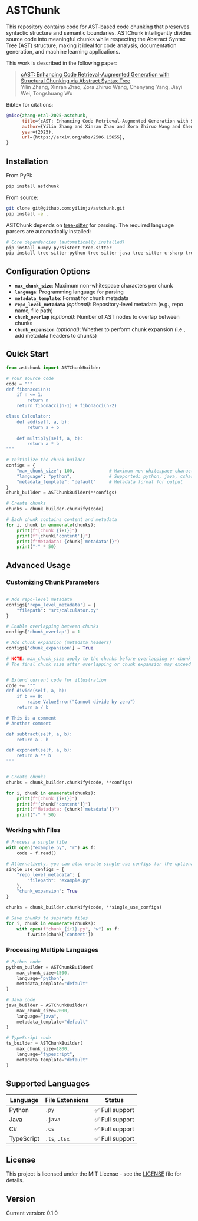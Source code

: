 # ASTChunk

This repository contains code for AST-based code chunking that preserves syntactic structure and semantic boundaries. ASTChunk intelligently divides source code into meaningful chunks while respecting the Abstract Syntax Tree (AST) structure, making it ideal for code analysis, documentation generation, and machine learning applications.

This work is described in the following paper:  
>[cAST: Enhancing Code Retrieval-Augmented Generation with Structural Chunking via Abstract Syntax Tree](https://arxiv.org/abs/2506.15655)    
> Yilin Zhang, Xinran Zhao, Zora Zhiruo Wang, Chenyang Yang, Jiayi Wei, Tongshuang Wu
<!--
> Conference/Journal, Year
-->

Bibtex for citations:
```bibtex
@misc{zhang-etal-2025-astchunk,
      title={cAST: Enhancing Code Retrieval-Augmented Generation with Structural Chunking via Abstract Syntax Tree}, 
      author={Yilin Zhang and Xinran Zhao and Zora Zhiruo Wang and Chenyang Yang and Jiayi Wei and Tongshuang Wu},
      year={2025},
      url={https://arxiv.org/abs/2506.15655}, 
}
```
<!--
Bibtex for citations:
```bibtex
@inproceedings{<citation_key>,
    title = "<Paper Title>",
    author = "<Authors>",
    booktitle = "<Conference>",
    year = "<Year>",
    url = "<URL>",
    pages = "<Pages>",
}
```
-->

<!--
## Features

- **Structure-aware chunking**: Respects AST boundaries to avoid breaking syntactic constructs
- **Multi-language support**: Python, Java, C#, and TypeScript
- **Configurable chunk sizes**: Based on non-whitespace character count for consistent sizing
- **Metadata preservation**: Maintains file paths, line numbers, and AST context
- **Overlapping support**: Optional overlapping between chunks for better context
- **Efficient processing**: O(1) chunk size lookup with preprocessing
-->

## Installation

From PyPI:
```bash
pip install astchunk
```

From source:
```bash
git clone git@github.com:yilinjz/astchunk.git
pip install -e .
```

ASTChunk depends on [tree-sitter](https://tree-sitter.github.io/tree-sitter/) for parsing. The required language parsers are automatically installed:

```bash
# Core dependencies (automatically installed)
pip install numpy pyrsistent tree-sitter
pip install tree-sitter-python tree-sitter-java tree-sitter-c-sharp tree-sitter-typescript
```

## Configuration Options

- **`max_chunk_size`**: Maximum non-whitespace characters per chunk
- **`language`**: Programming language for parsing
- **`metadata_template`**: Format for chunk metadata
- **`repo_level_metadata`** *(optional)*: Repository-level metadata (e.g., repo name, file path)
- **`chunk_overlap`** *(optional)*: Number of AST nodes to overlap between chunks
- **`chunk_expansion`** *(optional)*: Whether to perform chunk expansion (i.e., add metadata headers to chunks)

## Quick Start

```python
from astchunk import ASTChunkBuilder

# Your source code
code = """
def fibonacci(n):
    if n <= 1:
        return n
    return fibonacci(n-1) + fibonacci(n-2)

class Calculator:
    def add(self, a, b):
        return a + b
    
    def multiply(self, a, b):
        return a * b
"""

# Initialize the chunk builder
configs = {
    "max_chunk_size": 100,             # Maximum non-whitespace characters per chunk
    "language": "python",              # Supported: python, java, csharp, typescript, yaml, bash, json
    "metadata_template": "default"     # Metadata format for output
}
chunk_builder = ASTChunkBuilder(**configs)

# Create chunks
chunks = chunk_builder.chunkify(code)

# Each chunk contains content and metadata
for i, chunk in enumerate(chunks):
    print(f"[Chunk {i+1}]")
    print(f"{chunk['content']}")
    print(f"Metadata: {chunk['metadata']}")
    print("-" * 50)
```

## Advanced Usage

### Customizing Chunk Parameters

```python

# Add repo-level metadata
configs['repo_level_metadata'] = {
    "filepath": "src/calculator.py"
}

# Enable overlapping between chunks
configs['chunk_overlap'] = 1

# Add chunk expansion (metadata headers)
configs['chunk_expansion'] = True

# NOTE: max_chunk_size apply to the chunks before overlapping or chunk expansion.
# The final chunk size after overlapping or chunk expansion may exceed max_chunk_size.


# Extend current code for illustration
code += """
def divide(self, a, b):
    if b == 0:
        raise ValueError("Cannot divide by zero")
    return a / b

# This is a comment
# Another comment

def subtract(self, a, b):
    return a - b

def exponent(self, a, b):
    return a ** b
"""


# Create chunks
chunks = chunk_builder.chunkify(code, **configs)

for i, chunk in enumerate(chunks):
    print(f"[Chunk {i+1}]")
    print(f"{chunk['content']}")
    print(f"Metadata: {chunk['metadata']}")
    print("-" * 50)
```

### Working with Files

```python
# Process a single file
with open("example.py", "r") as f:
    code = f.read()

# Alternatively, you can also create single-use configs for the optional arguments for each chunkify() call
single_use_configs = {
    "repo_level_metadata": {
        "filepath": "example.py"
    },
    "chunk_expansion": True
}

chunks = chunk_builder.chunkify(code, **single_use_configs)

# Save chunks to separate files
for i, chunk in enumerate(chunks):
    with open(f"chunk_{i+1}.py", "w") as f:
        f.write(chunk['content'])
```

### Processing Multiple Languages

```python
# Python code
python_builder = ASTChunkBuilder(
    max_chunk_size=1500,
    language="python",
    metadata_template="default"
)

# Java code  
java_builder = ASTChunkBuilder(
    max_chunk_size=2000,
    language="java", 
    metadata_template="default"
)

# TypeScript code
ts_builder = ASTChunkBuilder(
    max_chunk_size=1800,
    language="typescript",
    metadata_template="default"
)
```

<!-- ### Metadata Templates

Different metadata templates for various use cases:

```python
# For repoeval
repoeval_builder = ASTChunkBuilder(
    max_chunk_size=2000,
    language="python",
    metadata_template="coderagbench-repoeval"
)

# For swebench-lite
swebench_builder = ASTChunkBuilder(
    max_chunk_size=2000,
    language="python",
    metadata_template="coderagbench-swebench-lite"
)
``` -->

<!-- ## Core Functions

### Preprocessing Functions

```python
from astchunk.preprocessing import preprocess_nws_count, get_nws_count, ByteRange

# Preprocess code for efficient size calculation
code_bytes = code.encode('utf-8')
nws_cumsum = preprocess_nws_count(code_bytes)

# Get non-whitespace character count for any byte range
byte_range = ByteRange(0, 100)  # First 100 bytes
char_count = get_nws_count(nws_cumsum, byte_range)
```

### Direct AST Processing

```python
from astchunk.astnode import ASTNode
from astchunk.astchunk import ASTChunk

# Work directly with AST nodes and chunks for custom processing
# (See API documentation for detailed usage)
``` -->

## Supported Languages

| Language   | File Extensions | Status |
|------------|----------------|---------|
| Python     | `.py`          | ✅ Full support |
| Java       | `.java`        | ✅ Full support |
| C#         | `.cs`          | ✅ Full support |
| TypeScript | `.ts`, `.tsx`  | ✅ Full support |

<!-- ## Contributing

We welcome contributions! Please see our [contributing guidelines](<CONTRIBUTING_URL>) for details. -->

## License

This project is licensed under the MIT License - see the [LICENSE](LICENSE) file for details.

## Version

Current version: 0.1.0
